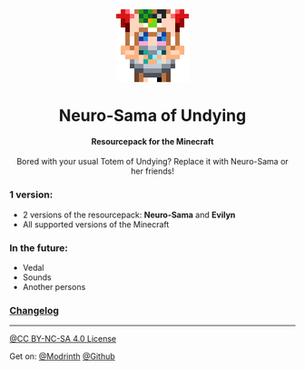 <div align=center>
<img src="./page/title.png">
<h1> Neuro-Sama of Undying </h1>
<h4> Resourcepack for the Minecraft </h4>
<p> Bored with your usual Totem of Undying? Replace it with Neuro-Sama or her friends! </p>
</div>

### 1 version:
- 2 versions of the resourcepack: **Neuro-Sama** and **Evilyn**
- All supported versions of the Minecraft

### In the future:
* Vedal
* Sounds
* Another persons

### [Changelog](CHANGELOG.md)

-----

[@CC BY-NC-SA 4.0 License](https://creativecommons.org/licenses/by-nc-sa/4.0)

Get on:
[@Modrinth](https://modrinth.com/resourcepack/neurosama-of-undying)
[@Github](https://github.com/ami-amai/neurosama-of-undying)